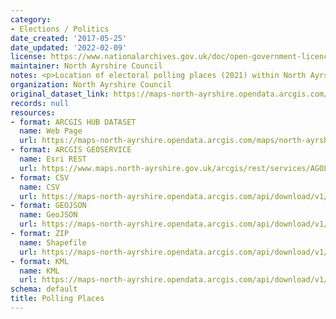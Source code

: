 ```yaml
---
category:
- Elections / Politics
date_created: '2017-05-25'
date_updated: '2022-02-09'
license: https://www.nationalarchives.gov.uk/doc/open-government-licence/version/3/
maintainer: North Ayrshire Council
notes: <p>Location of electoral polling places (2021) within North Ayrshire</p>
organization: North Ayrshire Council
original_dataset_link: https://maps-north-ayrshire.opendata.arcgis.com/maps/north-ayrshire::polling-places
records: null
resources:
- format: ARCGIS HUB DATASET
  name: Web Page
  url: https://maps-north-ayrshire.opendata.arcgis.com/maps/north-ayrshire::polling-places
- format: ARCGIS GEOSERVICE
  name: Esri REST
  url: https://www.maps.north-ayrshire.gov.uk/arcgis/rest/services/AGOL/Open_Data_Portal/MapServer/12
- format: CSV
  name: CSV
  url: https://maps-north-ayrshire.opendata.arcgis.com/api/download/v1/items/8a501e8816bf469495955d63063481f0/csv?layers=12
- format: GEOJSON
  name: GeoJSON
  url: https://maps-north-ayrshire.opendata.arcgis.com/api/download/v1/items/8a501e8816bf469495955d63063481f0/geojson?layers=12
- format: ZIP
  name: Shapefile
  url: https://maps-north-ayrshire.opendata.arcgis.com/api/download/v1/items/8a501e8816bf469495955d63063481f0/shapefile?layers=12
- format: KML
  name: KML
  url: https://maps-north-ayrshire.opendata.arcgis.com/api/download/v1/items/8a501e8816bf469495955d63063481f0/kml?layers=12
schema: default
title: Polling Places
---
```

